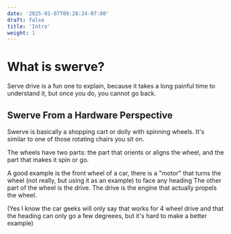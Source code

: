 ```yaml
---
date: '2025-01-07T09:28:24-07:00'
draft: false
title: 'Intro'
weight: 1
---
```



# What is swerve?

Serve drive is a fun one to explain, because it takes a long painful time to understand it, but once you do, you cannot go back.

## Swerve From a Hardware Perspective

Swerve is basically a shopping cart or dolly with spinning wheels. It's similar to one of those rotating chairs you sit on.

The wheels have two parts: the part that orients or aligns the wheel, and the part that makes it spin or go.

A good example is the front wheel of a car, there is a "motor" that turns the wheel (not really, but using it as an example) to face any heading
The other part of the wheel is the drive. The drive is the engine that actually propels the wheel.

(Yes I know the car geeks will only say that works for 4 wheel drive and that the heading can only go a few degreees, but it's hard to make a better example)

